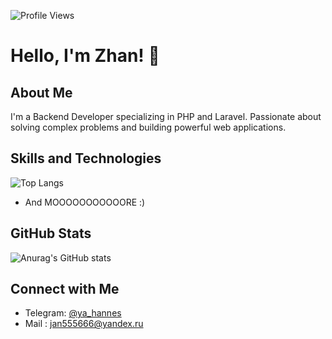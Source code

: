 ![Profile Views](https://komarev.com/ghpvc/?username=yahannes&color=blue)
# Hello, I'm Zhan! 👋

## About Me
I'm a Backend Developer specializing in PHP and Laravel. Passionate about solving complex problems and building powerful web applications.

## Skills and Technologies
![Top Langs](https://github-readme-stats.vercel.app/api/top-langs/?username=yahannes&layout=compact)
- And MOOOOOOOOOOORE :)

## GitHub Stats
![Anurag's GitHub stats](https://github-readme-stats.vercel.app/api?username=yahannes&show_icons=true&theme=bg_color=1a1a1a,0000f5)

## Connect with Me
- Telegram: [@ya_hannes](https://t.me/ya_hannes)
- Mail : [jan555666@yandex.ru](jan555666@yandex.ru)
